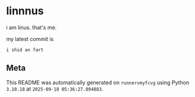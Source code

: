 # linnnus

i am linus. that's me.

my latest commit is

```
i shid an fart
```

## Meta

This README was automatically generated on `runnervmyfcvg` using Python
`3.10.18` at `2025-09-18 05:36:27.094883`.

